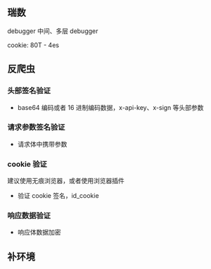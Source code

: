 ## 瑞数

debugger 中间、多层 debugger

cookie: 80T - 4es 

## 反爬虫

### 头部签名验证

* base64 编码或者 16 进制编码数据，x-api-key、x-sign 等头部参数

### 请求参数签名验证

* 请求体中携带参数

### cookie 验证

建议使用无痕浏览器，或者使用浏览器插件

* 验证 cookie 签名，id_cookie

### 响应数据验证

* 响应体数据加密

## 补环境



